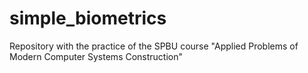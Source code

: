 # simple_biometrics
Repository with the practice of the SPBU course "Applied Problems of Modern Computer Systems Construction"
